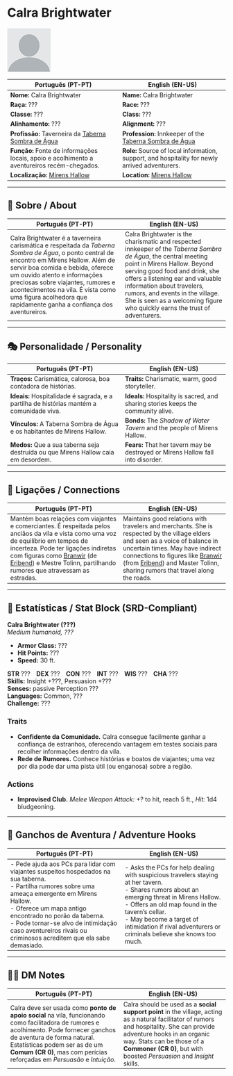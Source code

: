 # Calra Brightwater

![Calra Brightwater](docs/assets/npc/npc_blank.png)

| **Português (PT-PT)** | **English (EN-US)** |
| --------------------- | ------------------- |
| **Nome:** Calra Brightwater | **Name:** Calra Brightwater |
| **Raça:** ??? | **Race:** ??? |
| **Classe:** ??? | **Class:** ??? |
| **Alinhamento:** ??? | **Alignment:** ??? |
| **Profissão:** Taverneira da [Taberna Sombra de Água](taberna_sombra_de_agua.md) | **Profession:** Innkeeper of the [Taberna Sombra de Água](taberna_sombra_de_agua.md) |
| **Função:** Fonte de informações locais, apoio e acolhimento a aventureiros recém-chegados. | **Role:** Source of local information, support, and hospitality for newly arrived adventurers. |
| **Localização:** [Mirens Hallow](mirens_hallow.md) | **Location:** [Mirens Hallow](mirens_hallow.md) |

---

## 📖 Sobre / About

| **Português (PT-PT)** | **English (EN-US)** |
| --------------------- | ------------------- |
| Calra Brightwater é a taverneira carismática e respeitada da *Taberna Sombra de Água*, o ponto central de encontro em Mirens Hallow. Além de servir boa comida e bebida, oferece um ouvido atento e informações preciosas sobre viajantes, rumores e acontecimentos na vila. É vista como uma figura acolhedora que rapidamente ganha a confiança dos aventureiros. | Calra Brightwater is the charismatic and respected innkeeper of the *Taberna Sombra de Água*, the central meeting point in Mirens Hallow. Beyond serving good food and drink, she offers a listening ear and valuable information about travelers, rumors, and events in the village. She is seen as a welcoming figure who quickly earns the trust of adventurers. |

---

## 🎭 Personalidade / Personality

| **Português (PT-PT)** | **English (EN-US)** |
| --------------------- | ------------------- |
| **Traços:** Carismática, calorosa, boa contadora de histórias. | **Traits:** Charismatic, warm, good storyteller. |
| **Ideais:** Hospitalidade é sagrada, e a partilha de histórias mantém a comunidade viva. | **Ideals:** Hospitality is sacred, and sharing stories keeps the community alive. |
| **Vínculos:** A Taberna Sombra de Água e os habitantes de Mirens Hallow. | **Bonds:** The *Shadow of Water Tavern* and the people of Mirens Hallow. |
| **Medos:** Que a sua taberna seja destruída ou que Mirens Hallow caia em desordem. | **Fears:** That her tavern may be destroyed or Mirens Hallow fall into disorder. |

---

## 🔗 Ligações / Connections

| **Português (PT-PT)**                                                                                                                                                                                                                                                                                           | **English (EN-US)**                                                                                                                                                                                                                                                                                               |
| --------------------------------------------------------------------------------------------------------------------------------------------------------------------------------------------------------------------------------------------------------------------------------------------------------------- | ----------------------------------------------------------------------------------------------------------------------------------------------------------------------------------------------------------------------------------------------------------------------------------------------------------------- |
| Mantém boas relações com viajantes e comerciantes. É respeitada pelos anciãos da vila e vista como uma voz de equilíbrio em tempos de incerteza. Pode ter ligações indiretas com figuras como [Branwir](branwir.md) (de [Eribend](eribend.md)) e Mestre Tolinn, partilhando rumores que atravessam as estradas. | Maintains good relations with travelers and merchants. She is respected by the village elders and seen as a voice of balance in uncertain times. May have indirect connections to figures like  [Branwir](branwir.md) (from [Eribend](eribend.md)) and Master Tolinn, sharing rumors that travel along the roads. |

---

<!-- 🔒 DM-ONLY SECTION BELOW -->

## 🧩 Estatísticas / Stat Block (SRD-Compliant)

**Calra Brightwater (???)**  
*Medium humanoid, ???*

- **Armor Class:** ???  
- **Hit Points:** ???  
- **Speed:** 30 ft.  

**STR** ??? **DEX** ??? **CON** ??? **INT** ??? **WIS** ??? **CHA** ???  
**Skills:** Insight +???, Persuasion +???  
**Senses:** passive Perception ???  
**Languages:** Common, ???  
**Challenge:** ???  

### Traits
- **Confidente da Comunidade.** Calra consegue facilmente ganhar a confiança de estranhos, oferecendo vantagem em testes sociais para recolher informações dentro da vila.  
- **Rede de Rumores.** Conhece histórias e boatos de viajantes; uma vez por dia pode dar uma pista útil (ou enganosa) sobre a região.  

### Actions
- **Improvised Club.** *Melee Weapon Attack:* +? to hit, reach 5 ft., *Hit:* 1d4 bludgeoning.  

---

## 🎲 Ganchos de Aventura / Adventure Hooks

| **Português (PT-PT)** | **English (EN-US)** |
| --------------------- | ------------------- |
| - Pede ajuda aos PCs para lidar com viajantes suspeitos hospedados na sua taberna.<br>- Partilha rumores sobre uma ameaça emergente em Mirens Hallow.<br>- Oferece um mapa antigo encontrado no porão da taberna.<br>- Pode tornar-se alvo de intimidação caso aventureiros rivais ou criminosos acreditem que ela sabe demasiado. | - Asks the PCs for help dealing with suspicious travelers staying at her tavern.<br>- Shares rumors about an emerging threat in Mirens Hallow.<br>- Offers an old map found in the tavern’s cellar.<br>- May become a target of intimidation if rival adventurers or criminals believe she knows too much. |

---

## 🧑‍💻 DM Notes

| **Português (PT-PT)** | **English (EN-US)** |
| --------------------- | ------------------- |
| Calra deve ser usada como **ponto de apoio social** na vila, funcionando como facilitadora de rumores e acolhimento. Pode fornecer ganchos de aventura de forma natural. Estatísticas podem ser as de um **Comum (CR 0)**, mas com perícias reforçadas em *Persuasão* e *Intuição*. | Calra should be used as a **social support point** in the village, acting as a natural facilitator of rumors and hospitality. She can provide adventure hooks in an organic way. Stats can be those of a **Commoner (CR 0)**, but with boosted *Persuasion* and *Insight* skills. |
